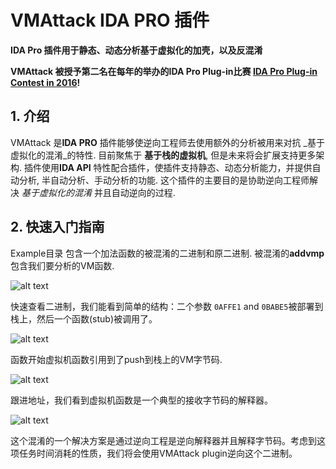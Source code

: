 # VMAttack **IDA** PRO 插件
**IDA Pro 插件用于静态、动态分析基于虚拟化的加壳，以及反混淆**

**VMAttack 被授予第二名在每年的举办的IDA Pro Plug-in比赛 [IDA Pro Plug-in Contest in 2016](https://www.hex-rays.com/contests/2016/index.shtml)!**

## 1. 介绍

VMAttack 是**IDA PRO** 插件能够使逆向工程师去使用额外的分析被用来对抗 _基于虚拟化的混淆_的特性. 目前聚焦于 **基于栈的虚拟机**, 但是未来将会扩展支持更多架构. 插件使用**IDA API** 特性配合插件，使插件支持静态、动态分析能力，并提供自动分析, 半自动分析、手动分析的功能. 
这个插件的主要目的是协助逆向工程师解决 _基于虚拟化的混淆_ 并且自动逆向的过程.

## 2. 快速入门指南

Example目录 包含一个加法函数的被混淆的二进制和原二进制. 被混淆的**addvmp** 包含我们要分析的VM函数.

![alt text](screenshots/overview.png "Problem Statement")

快速查看二进制，我们能看到简单的结构：二个参数 `0AFFE1` and `0BABE5`被部署到栈上，然后一个函数(stub)被调用了。

![alt text](screenshots/stub.png "Problem Statement")

函数开始虚拟机函数引用到了push到栈上的VM字节码.

![alt text](screenshots/stub2.png "Problem Statement")

跟进地址，我们看到虚拟机函数是一个典型的接收字节码的解释器。


![alt text](screenshots/switch.png "Interpreter")

这个混淆的一个解决方案是通过逆向工程是逆向解释器并且解释字节码。考虑到这项任务时间消耗的性质，我们将会使用VMAttack plugin逆向这个二进制。
